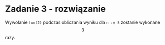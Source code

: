 # Zadanie 3 - rozwiązanie

Wywołanie `fun(2)` podczas obliczania wyniku dla `n := 5` zostanie wykonane $$3$$ razy.
